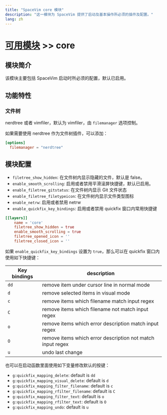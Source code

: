 ```yaml
---
title: "SpaceVim core 模块"
description: "这一模块为 SpaceVim 提供了启动及基本操作所必须的插件及配置。"
lang: zh
---
```


# [可用模块](../) >> core
 
## 模块简介

该模块主要包括 SpaceVim 启动时所必须的配置，默认已启用。

## 功能特性

### 文件树

nerdtree 或者 vimfiler，默认为 vimfiler，由 `filemanager` 选项控制。

如果需要使用 nerdtree 作为文件树插件，可以添加：

```toml
[options]
  filemanager = "nerdtree"
```

## 模块配置

- `filetree_show_hidden`: 在文件树内显示隐藏的文件，默认是 false。
- `enable_smooth_scrolling`: 启用或者禁用平滑滚屏快捷键，默认已启用。
- `enable_filetree_gitstatus`: 在文件树内显示 Git 文件状态
- `enable_filetree_filetypeicon`: 在文件树内显示文件类型图标
- `enable_netrw`: 启用或者禁用 netrw
- `enable_quickfix_key_bindings`: 启用或者禁用 quickfix 窗口内常用快捷键

```toml
[[layers]]
    name = 'core'
    filetree_show_hidden = true
    enable_smooth_scrolling = true
    filetree_opened_icon = ''
    filetree_closed_icon = ''
```

如果 `enable_quickfix_key_bindings` 设置为 `true`，那么可以在 quickfix 窗口内使用如下快捷键：

| Key bindings | description                                                |
| ------------ | ---------------------------------------------------------- |
| `dd`         | remove item under cursor line in normal mode               |
| `d`          | remove selected items in visual mode                       |
| `c`          | remove items which filename match input regex              |
| `C`          | remove items which filename not match input regex          |
| `o`          | remove items which error description match input regex     |
| `O`          | remove items which error description not match input regex |
| `u`          | undo last change                                           |

也可以在启动函数里面使用如下变量修改默认的按键：

- `g:quickfix_mapping_delete`: default is `dd` 
- `g:quickfix_mapping_visual_delete`: default is `d` 
- `g:quickfix_mapping_filter_filename`: default is `c` 
- `g:quickfix_mapping_rfilter_filename`: default is `C` 
- `g:quickfix_mapping_filter_text`: default is `o` 
- `g:quickfix_mapping_rfilter_text`: default is `O` 
- `g:quickfix_mapping_undo`: default is `u`

